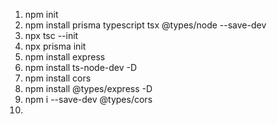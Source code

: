 1. npm init
2. npm install prisma typescript tsx @types/node --save-dev
3. npx tsc --init
4. npx prisma init
5. npm install express
6. npm install ts-node-dev -D
7. npm install cors
8. npm install @types/express -D
9. npm i --save-dev @types/cors
10. 